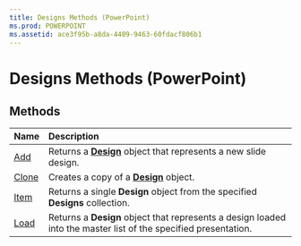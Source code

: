 ```yaml
---
title: Designs Methods (PowerPoint)
ms.prod: POWERPOINT
ms.assetid: ace3f95b-a8da-4409-9463-60fdacf806b1
---
```



# Designs Methods (PowerPoint)

## Methods



|**Name**|**Description**|
|:-----|:-----|
|[Add](designs-add-method-powerpoint.md)|Returns a  **[Design](design-object-powerpoint.md)** object that represents a new slide design.|
|[Clone](designs-clone-method-powerpoint.md)|Creates a copy of a  **[Design](design-object-powerpoint.md)** object.|
|[Item](designs-item-method-powerpoint.md)|Returns a single  **Design** object from the specified **Designs** collection.|
|[Load](designs-load-method-powerpoint.md)|Returns a  **Design** object that represents a design loaded into the master list of the specified presentation.|


